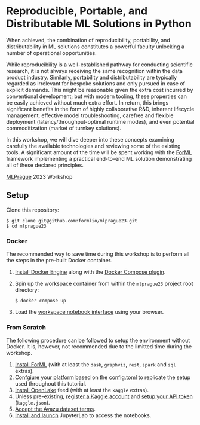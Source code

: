 Reproducible, Portable, and Distributable ML Solutions in Python
================================================================

When achieved, the combination of reproducibility, portability, and distributability in ML
solutions constitutes a powerful faculty unlocking a number of operational opportunities.

While reproducibility is a well-established pathway for conducting scientific research, it is not
always receiving the same recognition within the data product industry. Similarly, portability
and distributability are typically regarded as irrelevant for bespoke solutions and only
pursued in case of explicit demands. This might be reasonable given the extra cost incurred
by conventional development; but with modern tooling, these properties can be easily
achieved without much extra effort. In return, this brings significant benefits in the form of
highly collaborative R&D, inherent lifecycle management, effective model troubleshooting,
carefree and flexible deployment (latency/throughput-optimal runtime modes), and even
potential commoditization (market of turnkey solutions).

In this workshop, we will dive deeper into these concepts examining carefully the available
technologies and reviewing some of the existing tools. A significant amount of the time will
be spent working with the [ForML](http://forml.io/) framework implementing a practical end-to-end
ML solution demonstrating all of these declared principles.

[MLPrague](https://www.mlprague.com/) 2023 Workshop


Setup
-----

Clone this repository:

    $ git clone git@github.com:formlio/mlprague23.git
    $ cd mlprague23


### Docker

The recommended way to save time during this workshop is to perform all the
steps in the pre-built Docker container.

1. [Install Docker Engine](https://docs.docker.com/engine/install/) along with
   the [Docker Compose plugin](https://docs.docker.com/compose/install/).
2. Spin up the workspace container from within the `mlprague23` project root
   directory:

       $ docker compose up

3. Load the [workspace notebook interface](http://127.0.0.1:8888/lab) using
   your browser.


### From Scratch

The following procedure can be followed to setup the environment without Docker.
It is, however, not recommended due to the limitted time during the workshop.

1. [Install ForML](https://docs.forml.io/en/latest/install.html) (with at least
   the `dask`, `graphviz`, `rest`, `spark` and `sql` extras).
2. [Confgiure your platform](https://docs.forml.io/en/latest/platform.html)
   based on the [config.toml](config.toml) to replicate the setup used
   throughout this tutorial.
3. [Install OpenLake](https://openlake.readthedocs.io/en/latest/install.html)
   feed (with at least the `kaggle` extras).
4. Unless pre-existing, [register a Kaggle account](https://www.kaggle.com/)
   and [setup your API token](https://www.kaggle.com/docs/api) (`kaggle.json`).
5. [Accept the Avazu dataset terms](https://www.kaggle.com/competitions/avazu-ctr-prediction/data).
6. [Install and launch](https://jupyter.org/install) JupyterLab to access the
   notebooks.
